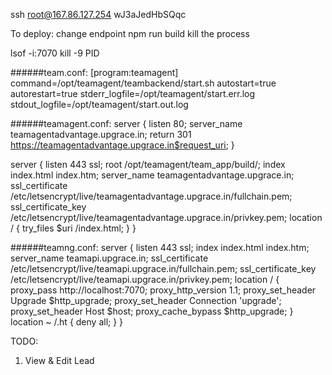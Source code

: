 ssh root@167.86.127.254
wJ3aJedHbSQqc

To deploy:
change endpoint 
npm run build
kill the process

lsof -i:7070
kill -9 PID

######team.conf:
[program:teamagent]
command=/opt/teamagent/teambackend/start.sh
autostart=true
autorestart=true
stderr_logfile=/opt/teamagent/start.err.log
stdout_logfile=/opt/teamagent/start.out.log

######teamagent.conf:
server {
 listen 80;
 server_name teamagentadvantage.upgrace.in;
 return 301 https://teamagentadvantage.upgrace.in$request_uri;
}

server {
  listen 443 ssl;
  root /opt/teamagent/team_app/build/;
  index index.html index.htm;
  server_name teamagentadvantage.upgrace.in;
  ssl_certificate /etc/letsencrypt/live/teamagentadvantage.upgrace.in/fullchain.pem;
  ssl_certificate_key /etc/letsencrypt/live/teamagentadvantage.upgrace.in/privkey.pem;
location / {
  try_files $uri /index.html;
}
}

######teamng.conf:
server {
listen 443 ssl;
index index.html index.htm;
server_name teamapi.upgrace.in;
ssl_certificate /etc/letsencrypt/live/teamapi.upgrace.in/fullchain.pem;
  ssl_certificate_key /etc/letsencrypt/live/teamapi.upgrace.in/privkey.pem;
location / {
  proxy_pass http://localhost:7070;
  proxy_http_version 1.1;
  proxy_set_header Upgrade $http_upgrade;
  proxy_set_header Connection 'upgrade';
  proxy_set_header Host $host;
  proxy_cache_bypass $http_upgrade;
}
location ~ /\.ht {
    deny all;
}
}


TODO:
1) View & Edit Lead